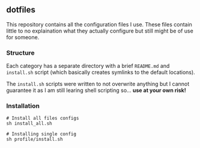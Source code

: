 ## dotfiles

This repository contains all the configuration files I use. These files contain
little to no explaination what they actually configure but still might be of use
for someone.


### Structure
Each category has a separate directory with a brief `README.md` and `install.sh`
script (which basically creates symlinks to the default locations).

The `install.sh` scripts were written to not overwrite anything but I cannot
guarantee it as I am still learing shell scripting so... **use at your own
risk!**


### Installation
```
# Install all files configs
sh install_all.sh

# Installing single config
sh profile/install.sh
```
